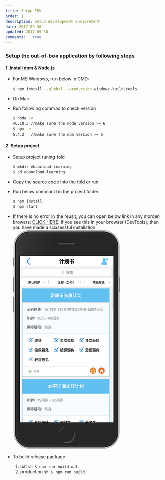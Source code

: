 ```yaml
---
title: Setup ENV
order: 1
description: Setup development enviorement
date: 2017-09-30
updated: 2017-09-30
comments:	true
---
```


### Setup the out-of-box application by following steps
#### 1. Install npm & Node.js
   - For MS Windows, run below  in CMD:
     ```sh
     $ npm install --global --production windows-build-tools
     ```
   - On Mac

   - Run following commad to check version
     ```sh
     $ node -v
     v6.10.3 //make sure the node version >= 6
     $ npm -v
     5.4.2   //make sure the npm version >= 5
     ```
#### 2. Setup project
   - Setup project runing fold
     ```sh
     $ mkdir ebaocloud-learning
     $ cd ebaocloud-learning
     ```
   - Copy the source code into the fold or run
   - Run below command in the project folder
     ```sh
     $ npm install
     $ npm start
     ```
   - If there is no error in the reuslt, you can open below link in any morden browers: [CLICK HERE](localhost:3000/app/productList?msg=eyJ0ZW5hbnRDb2RlIjoiR1VFU1QiLCJwcm9kdWNlckNvZGUiOiJhdjEyMzQ1IiwicHJvZHVjZXJOYW1lIjoiQXZyaXN0IEFnZW50IiwicHJvZHVjZXJUeXBlIjoiMSIsInByb2R1Y2VyUGhvbmUiOiIxMjM0NTY3ODkwMSIsInByb2R1Y2VyRW1haWwiOiJhZG1pbkBlYmFvdGVjaC5jb20iLCJleHRyYVByb3BlcnRpZXMiOnt9LCJhZ2VudEluZm9NYXAiOnt9fQ==&sign=14222f754cf86d06cd1f462d8ce91278&tenantCode=GUEST). If you see this in your browser (DevTools), then you have made a scusessful installation. ![Sample app page](./assets/app-homepage.png)

   -  To build release package
       1. uat
    ```sh
    $ npm run build:uat
    ```
       2. production
    ```sh
    $ npm run build
    ```
